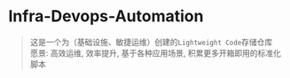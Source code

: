 # Infra-Devops-Automation

> 这是一个为（基础设施、敏捷运维）创建的`Lightweight Code`存储仓库\
> 愿景: 高效运维, 效率提升, 基于各种应用场景, 积累更多开箱即用的标准化脚本


